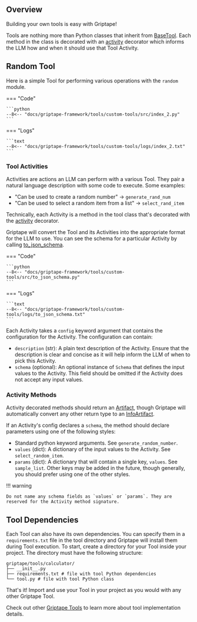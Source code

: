 ## Overview

Building your own tools is easy with Griptape!

Tools are nothing more than Python classes that inherit from [BaseTool](../../../reference/griptape/tools/base_tool.md).
Each method in the class is decorated with an [activity](../../../reference/griptape/utils/decorators.md#griptape.utils.decorators.activity) decorator which informs the LLM how and when it should use that Tool Activity.

## Random Tool

Here is a simple Tool for performing various operations with the `random` module.

=== "Code"

    ```python
    --8<-- "docs/griptape-framework/tools/custom-tools/src/index_2.py"
    ```

=== "Logs"

    ```text
    --8<-- "docs/griptape-framework/tools/custom-tools/logs/index_2.txt"
    ```

### Tool Activities

Activities are actions an LLM can perform with a various Tool. They pair a natural language description with some code to execute. Some examples:

- "Can be used to create a random number" -> `generate_rand_num`
- "Can be used to select a random item from a list" -> `select_rand_item`

Technically, each Activity is a method in the tool class that's decorated with the [activity](../../../reference/griptape/utils/decorators.md#griptape.utils.decorators.activity) decorator.

Griptape will convert the Tool and its Activities into the appropriate format for the LLM to use. You can see the schema for a particular Activity by calling [to_json_schema](../../../reference/griptape/mixins/activity_mixin.md#griptape.mixins.activity_mixin.ActivityMixin.to_activity_json_schema).

=== "Code"

    ```python
    --8<-- "docs/griptape-framework/tools/custom-tools/src/to_json_schema.py"
    ```

=== "Logs"

    ```text
    --8<-- "docs/griptape-framework/tools/custom-tools/logs/to_json_schema.txt"
    ```


Each Activity takes a `config` keyword argument that contains the configuration for the Activity. The configuration can contain:

- `description` (str): A plain text description of the Activity. Ensure that the description is clear and concise as it will help inform the LLM of when to pick this Activity.
- `schema` (optional): An optional instance of `Schema` that defines the input values to the Activity. This field should be omitted if the Activity does not accept any input values.

### Activity Methods

Activity decorated methods should return an [Artifact](../../data/artifacts.md), though Griptape will automatically convert any other return type to an [InfoArtifact](../../data/artifacts.md#info).

If an Activity's config declares a `schema`, the method should declare parameters using one of the following styles:

- Standard python keyword arguments. See `generate_random_number`.
- `values` (dict): A dictionary of the input values to the Activity. See `select_random_item`.
- `params` (dict): A dictionary that will contain a single key, `values`. See `sample_list`. Other keys may be added in the future, though generally, you should prefer using one of the other styles.

!!! warning

    Do not name any schema fields as `values` or `params`. They are reserved for the Activity method signature.

## Tool Dependencies

Each Tool can also have its own dependencies. You can specify them in a `requirements.txt` file in the tool directory and Griptape will install them during Tool execution.
To start, create a directory for your Tool inside your project. The directory must have the following structure:

```
griptape/tools/calculator/
├── __init__.py
├── requirements.txt # file with tool Python dependencies
└── tool.py # file with tool Python class
```

That's it! Import and use your Tool in your project as you would with any other Griptape Tool.

Check out other [Griptape Tools](https://github.com/griptape-ai/griptape/tree/main/griptape/tools) to learn more about tool implementation details.
